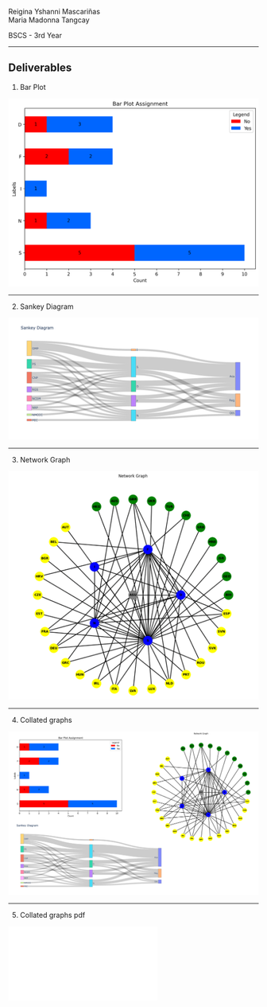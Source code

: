 Reigina Yshanni Mascariñas <br>
Maria Madonna Tangcay <br>

BSCS - 3rd Year <br>

---
**Deliverables**
---
1. Bar Plot

![Bar Plot image](DataAnalytics_Assignment/bar_plot.png)

---
2. Sankey Diagram

![Sankey Diagram image](DataAnalytics_Assignment/sankey_diagram.png)

---
3. Network Graph

![Network Graph image](DataAnalytics_Assignment/Network_graph.png)

---
4. Collated graphs

![Collated graphs image](DataAnalytics_Assignment/collated_graphs.png)

---
5. Collated graphs pdf

![Collated graphs pdf image](DataAnalytics_Assignment/sample_collated_graphs.pdf)




